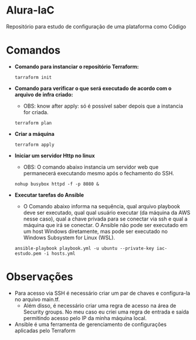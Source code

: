 # Alura-IaC
Repositório para estudo de configuração de uma plataforma como Código

# Comandos
 - **Comando para instanciar o repositório Terraform:**
    ~~~~
    tarraform init
    ~~~~
 - **Comando para verificar o que será executado de acordo com o arquivo de infra criado:**
    - OBS: know after apply: só é possível 
    saber depois que a instancia for criada.

    ~~~~
    terraform plan
    ~~~~
- **Criar a máquina**
    ~~~~
    terraform apply
    ~~~~

- **Iniciar um servidor Http no linux**
    - OBS: O comando abaixo instancia um servidor web que permanecerá executando mesmo após o fechamento do SSH.
    ~~~~
    nohup busybox httpd -f -p 8080 &
    ~~~~

- **Executar tarefas do Ansible**
    - O Comando abaixo informa na sequência, qual arquivo playbook deve ser executado, qual qual usuário executar (da máquina da AWS nesse caso), qual a chave privada para se conectar via ssh e qual a máquina que irá se conectar. O Ansible não pode ser executado em um host Windows diretamente, mas pode ser executado no Windows Subsystem for Linux (WSL).   
    ~~~~
    ansible-playbook playbook.yml -u ubuntu --private-key iac-estudo.pem -i hosts.yml
    ~~~~

# Observações

- Para acesso via SSH é necessário criar um par de chaves e configura-la no arquivo main.tf.
    - Além disso, é necessário criar uma regra de acesso na área de Security groups. No meu caso eu criei uma regra de entrada e saída permitindo acesso pelo IP da minha máquina local.
- Ansible é uma ferramenta de gerenciamento de configurações aplicadas pelo Terraform
